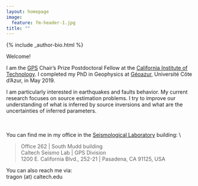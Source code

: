 ```yaml
---
layout: homepage
image:
  feature: fm-header-1.jpg
title: ""
---
```


<footer role="contentinfo">
  <div class="article-author-bottom">
    {% include _author-bio.html %}
  </div>
</footer>

Welcome!

I am the [GPS](https://www.gps.caltech.edu/) Chair’s Prize Postdoctoral Fellow at the [California Institute of Technology](https://www.caltech.edu/). 
I completed my PhD in Geophysics at [Géoazur](https://geoazur.oca.eu/fr/acc-geoazur), Université Côte d’Azur, in May 2019.

I am particularly interested in earthquakes and faults behavior. My current research focuses on source estimation problems. I try to improve our understanding of what is inferred by source inversions and what are the uncertainties of inferred parameters.

\
\
You can find me in my office in the [Seismological Laboratory](http://seismolab.caltech.edu/) building: \
>Office 262  |  South Mudd building \
>Caltech Seismo Lab | GPS Division \
>1200 E. California Blvd., 252-21 | Pasadena, CA 91125, USA 

You can also reach me via: \
tragon (at) caltech.edu





